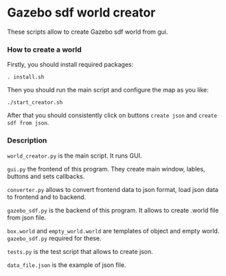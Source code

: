 # Gazebo sdf world creator
These scripts allow to create Gazebo sdf world from gui.

### How to create a world
Firstly, you should install required packages:

`. install.sh`

Then you should run the main script and configure the map as you like:

`./start_creator.sh`

After that you should consistently click on buttons `create json` and `create sdf from json`.

### Description
`world_creator.py` is the main script. It runs GUI.

`gui.py` the frontend of this program. They create main window, lables, buttons and sets callbacks.

`converter.py` allows to convert frontend data to json format, load json data to frontend and to backend.

`gazebo_sdf.py` is the backend of this program. It allows to create .world file from json file. 

`box.world` and `empty_world.world` are templates of object and empty world. `gazebo_sdf.py` required for these.

`tests.py` is the test script that allows to create json.

`data_file.json` is the example of json file. 
